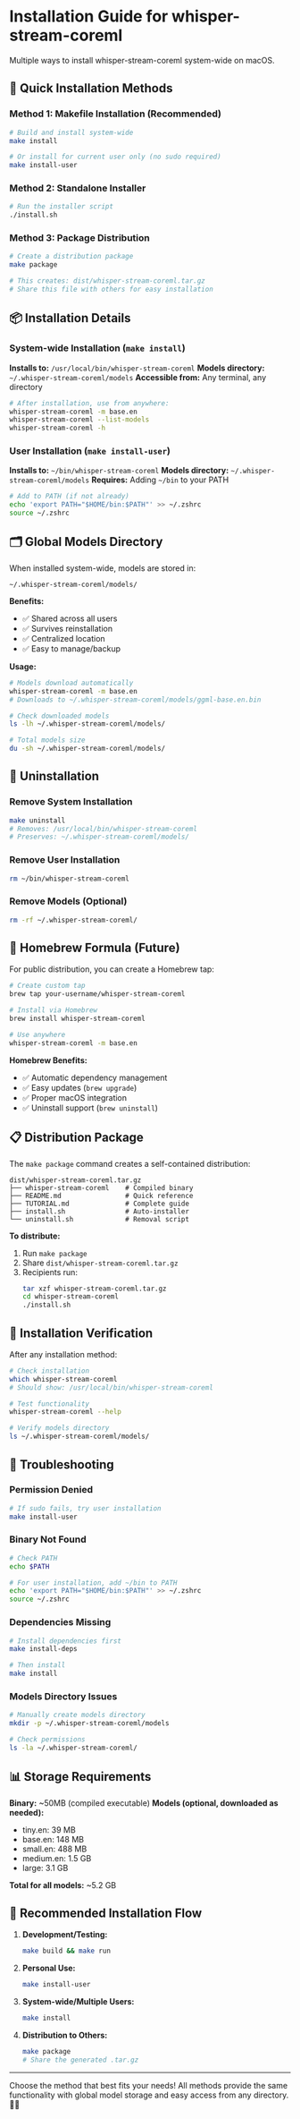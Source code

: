 # Installation Guide for whisper-stream-coreml

Multiple ways to install whisper-stream-coreml system-wide on macOS.

## 🚀 Quick Installation Methods

### Method 1: Makefile Installation (Recommended)

```bash
# Build and install system-wide
make install

# Or install for current user only (no sudo required)
make install-user
```

### Method 2: Standalone Installer

```bash
# Run the installer script
./install.sh
```

### Method 3: Package Distribution

```bash
# Create a distribution package
make package

# This creates: dist/whisper-stream-coreml.tar.gz
# Share this file with others for easy installation
```

## 📦 Installation Details

### System-wide Installation (`make install`)

**Installs to:** `/usr/local/bin/whisper-stream-coreml`
**Models directory:** `~/.whisper-stream-coreml/models`
**Accessible from:** Any terminal, any directory

```bash
# After installation, use from anywhere:
whisper-stream-coreml -m base.en
whisper-stream-coreml --list-models
whisper-stream-coreml -h
```

### User Installation (`make install-user`)

**Installs to:** `~/bin/whisper-stream-coreml`
**Models directory:** `~/.whisper-stream-coreml/models`
**Requires:** Adding `~/bin` to your PATH

```bash
# Add to PATH (if not already)
echo 'export PATH="$HOME/bin:$PATH"' >> ~/.zshrc
source ~/.zshrc
```

## 🗂️ Global Models Directory

When installed system-wide, models are stored in:
```
~/.whisper-stream-coreml/models/
```

**Benefits:**
- ✅ Shared across all users
- ✅ Survives reinstallation
- ✅ Centralized location
- ✅ Easy to manage/backup

**Usage:**
```bash
# Models download automatically
whisper-stream-coreml -m base.en
# Downloads to ~/.whisper-stream-coreml/models/ggml-base.en.bin

# Check downloaded models
ls -lh ~/.whisper-stream-coreml/models/

# Total models size
du -sh ~/.whisper-stream-coreml/models/
```

## 🧹 Uninstallation

### Remove System Installation
```bash
make uninstall
# Removes: /usr/local/bin/whisper-stream-coreml
# Preserves: ~/.whisper-stream-coreml/models/
```

### Remove User Installation
```bash
rm ~/bin/whisper-stream-coreml
```

### Remove Models (Optional)
```bash
rm -rf ~/.whisper-stream-coreml/
```

## 🍺 Homebrew Formula (Future)

For public distribution, you can create a Homebrew tap:

```bash
# Create custom tap
brew tap your-username/whisper-stream-coreml

# Install via Homebrew
brew install whisper-stream-coreml

# Use anywhere
whisper-stream-coreml -m base.en
```

**Homebrew Benefits:**
- ✅ Automatic dependency management
- ✅ Easy updates (`brew upgrade`)
- ✅ Proper macOS integration
- ✅ Uninstall support (`brew uninstall`)

## 📋 Distribution Package

The `make package` command creates a self-contained distribution:

```
dist/whisper-stream-coreml.tar.gz
├── whisper-stream-coreml    # Compiled binary
├── README.md                # Quick reference
├── TUTORIAL.md              # Complete guide
├── install.sh               # Auto-installer
└── uninstall.sh             # Removal script
```

**To distribute:**
1. Run `make package`
2. Share `dist/whisper-stream-coreml.tar.gz`
3. Recipients run:
   ```bash
   tar xzf whisper-stream-coreml.tar.gz
   cd whisper-stream-coreml
   ./install.sh
   ```

## 🔧 Installation Verification

After any installation method:

```bash
# Check installation
which whisper-stream-coreml
# Should show: /usr/local/bin/whisper-stream-coreml

# Test functionality
whisper-stream-coreml --help

# Verify models directory
ls ~/.whisper-stream-coreml/models/
```

## 🚨 Troubleshooting

### Permission Denied
```bash
# If sudo fails, try user installation
make install-user
```

### Binary Not Found
```bash
# Check PATH
echo $PATH

# For user installation, add ~/bin to PATH
echo 'export PATH="$HOME/bin:$PATH"' >> ~/.zshrc
source ~/.zshrc
```

### Dependencies Missing
```bash
# Install dependencies first
make install-deps

# Then install
make install
```

### Models Directory Issues
```bash
# Manually create models directory
mkdir -p ~/.whisper-stream-coreml/models

# Check permissions
ls -la ~/.whisper-stream-coreml/
```

## 📊 Storage Requirements

**Binary:** ~50MB (compiled executable)
**Models (optional, downloaded as needed):**
- tiny.en: 39 MB
- base.en: 148 MB  
- small.en: 488 MB
- medium.en: 1.5 GB
- large: 3.1 GB

**Total for all models:** ~5.2 GB

## 🎯 Recommended Installation Flow

1. **Development/Testing:**
   ```bash
   make build && make run
   ```

2. **Personal Use:**
   ```bash
   make install-user
   ```

3. **System-wide/Multiple Users:**
   ```bash
   make install
   ```

4. **Distribution to Others:**
   ```bash
   make package
   # Share the generated .tar.gz
   ```

---

Choose the method that best fits your needs! All methods provide the same functionality with global model storage and easy access from any directory. 🎤✨